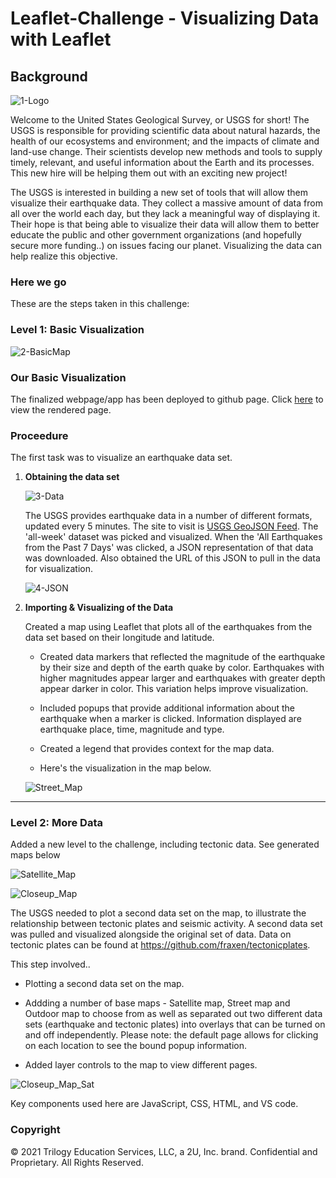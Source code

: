 # Leaflet-Challenge - Visualizing Data with Leaflet

## Background

![1-Logo](Images/1-Logo.png)

Welcome to the United States Geological Survey, or USGS for short! The USGS is responsible for providing scientific data about natural hazards, the health of our ecosystems and environment; and the impacts of climate and land-use change. Their scientists develop new methods and tools to supply timely, relevant, and useful information about the Earth and its processes. This new hire will be helping them out with an exciting new project!

The USGS is interested in building a new set of tools that will allow them visualize their earthquake data. They collect a massive amount of data from all over the world each day, but they lack a meaningful way of displaying it. Their hope is that being able to visualize their data will allow them to better educate the public and other government organizations (and hopefully secure more funding..) on issues facing our planet. Visualizing the data can help realize this objective.

### Here we go
These are the steps taken in this challenge:

### Level 1: Basic Visualization

![2-BasicMap](Images/2-BasicMap.png)

### Our Basic Visualization


The finalized webpage/app has been deployed to github page. Click [here](https://jonathanezeugo.github.io/leaflet-challenge/index.html) to view the rendered page.

### Proceedure
The first task was to visualize an earthquake data set.

1. **Obtaining the data set**

   ![3-Data](Images/3-Data.png)

   The USGS provides earthquake data in a number of different formats, updated every 5 minutes. The site to visit is [USGS GeoJSON Feed](http://earthquake.usgs.gov/earthquakes/feed/v1.0/geojson.php). The 'all-week' dataset was picked and visualized. When the 'All Earthquakes from the Past 7 Days' was clicked, a JSON representation of that data was downloaded. Also obtained the URL of this JSON to pull in the data for visualization.

   ![4-JSON](Images/4-JSON.png)

2. **Importing & Visualizing of the Data**

   Created a map using Leaflet that plots all of the earthquakes from the data set based on their longitude and latitude.

   * Created data markers that reflected the magnitude of the earthquake by their size and depth of the earth quake by color. Earthquakes with higher magnitudes appear larger and earthquakes with greater depth appear darker in color. This variation helps improve visualization.

   * Included popups that provide additional information about the earthquake when a marker is clicked. Information displayed are earthquake place, time, magnitude and type.

   * Created a legend that provides context for the map data.

   * Here's the visualization in the map below.

   ![Street_Map](Images/Street_Map.PNG)
   
- - -

### Level 2: More Data 

Added a new level to the challenge, including tectonic data. See generated maps below

   ![Satellite_Map](Images/Satellite_Map.PNG)

   ![Closeup_Map](Images/Closeup_Map.PNG)

The USGS needed to plot a second data set on the map, to illustrate the relationship between tectonic plates and seismic activity. A second data set was pulled and visualized alongside the original set of data. Data on tectonic plates can be found at <https://github.com/fraxen/tectonicplates>.

This step involved..

* Plotting a second data set on the map.

* Addding a number of base maps - Satellite map, Street map and Outdoor map to choose from as well as separated out two different data sets (earthquake and tectonic plates) into overlays that can be turned on and off independently. Please note: the default page allows for clicking on each location to see the bound popup information.

* Added layer controls to the map to view different pages.

![Closeup_Map_Sat](Images/Closeup_Map_Sat.PNG)

Key components used here are JavaScript, CSS, HTML, and VS code.

### Copyright

© 2021 Trilogy Education Services, LLC, a 2U, Inc. brand. Confidential and Proprietary. All Rights Reserved.

